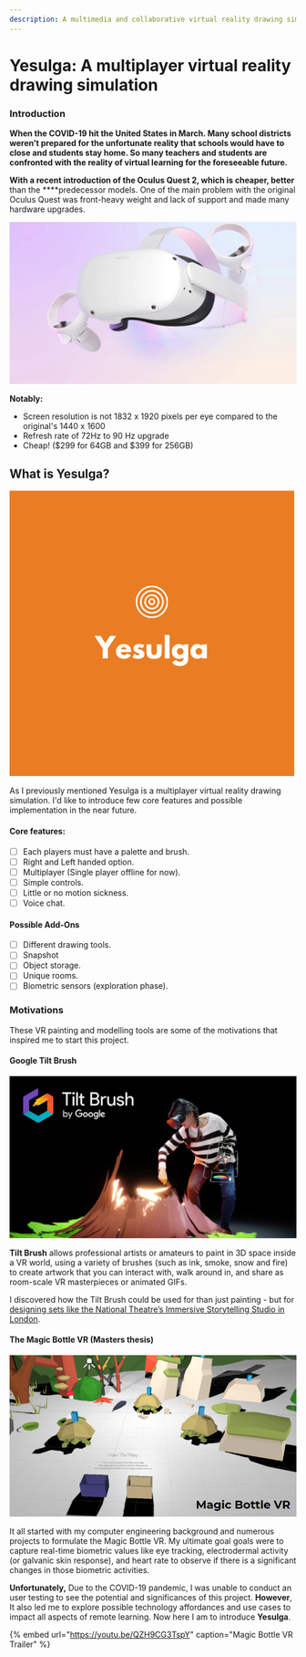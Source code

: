 ```yaml
---
description: A multimedia and collaborative virtual reality drawing simulation
---
```


# Yesulga: A multiplayer virtual reality drawing simulation

### Introduction

**When the COVID-19 hit the United States in March. Many school districts weren’t prepared for the unfortunate reality that schools would have to close and students stay home. So many teachers and students are confronted with the reality of virtual learning for the foreseeable future.**

**With a recent introduction of the Oculus Quest 2, which is cheaper, better** than the ****predecessor models. One of the main problem with the original Oculus Quest was front-heavy weight and lack of support and made many hardware upgrades. 

![](../.gitbook/assets/image%20%2827%29.png)

**Notably:**

* Screen resolution is not 1832 x 1920 pixels per eye compared to the original's 1440 x 1600
* Refresh rate of 72Hz to 90 Hz upgrade
* Cheap! \($299 for 64GB and $399 for 256GB\)

## What is Yesulga?

![&quot;Yesulga&quot; means &quot;artist&quot; in Korean.](../.gitbook/assets/yesulga_logo.png)

As I previously mentioned Yesulga is a multiplayer virtual reality drawing simulation. I'd like to introduce few core features and possible implementation in the near future.

#### Core features:

* [ ] Each players must have a palette and brush.
* [ ] Right and Left handed option.
* [ ] Multiplayer \(Single player offline for now\).
* [ ] Simple controls.
* [ ] Little or no motion sickness.
* [ ] Voice chat.

#### **Possible Add-Ons**

* [ ] Different drawing tools.
* [ ] Snapshot 
* [ ] Object storage.
* [ ] Unique rooms.
* [ ] Biometric sensors \(exploration phase\).

### Motivations

These VR painting and modelling tools are some of the motivations that inspired me to start this project.

#### Google Tilt Brush

![](../.gitbook/assets/image%20%2829%29.png)

**Tilt Brush** allows professional artists or amateurs to paint in 3D space inside a VR world, using a variety of brushes \(such as ink, smoke, snow and fire\) to create artwork that you can interact with, walk around in, and share as room-scale VR masterpieces or animated GIFs.

I discovered how the Tilt Brush could be used for than just painting - but for [designing sets like the National Theatre’s Immersive Storytelling Studio in London](https://www.digitalartsonline.co.uk/features/creative-software/national-theatre-experiments-with-set-design-in-vr/).

#### The Magic Bottle VR \(Masters thesis\)

![Magic Bottle VR](../.gitbook/assets/image%20%2828%29.png)

It all started with my computer engineering background and numerous projects to formulate the Magic Bottle VR. My ultimate goal goals were to capture real-time biometric values like eye tracking, electrodermal activity \(or galvanic skin response\), and heart rate to observe if there is a significant changes in those biometric activities.

**Unfortunately,** Due to the COVID-19 pandemic, I was unable to conduct an user testing to see the potential and significances of this project. **However**, It also led me to explore possible technology affordances and use cases to impact all aspects of remote learning. Now here I am to introduce **Yesulga**.  

{% embed url="https://youtu.be/QZH9CG3TspY" caption="Magic Bottle VR Trailer" %}





